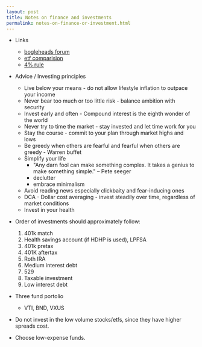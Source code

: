 ```yaml
---
layout: post
title: Notes on finance and investments
permalink: notes-on-finance-or-investment.html
---
```


* Links
	* [bogleheads forum](https://www.bogleheads.org/wiki/Bogleheads%C2%AE_investment_philosophy)
	* [etf comparision](https://stockanalysis.com/etf/compare/qqq-vs-vgt-vs-tqqq-vs-voo-vs-upro/)
	* [4% rule](https://www.mrmoneymustache.com/2012/05/29/how-much-do-i-need-for-retirement/)


* Advice / Investing principles 
	* Live below your means - do not allow lifestyle inflation to outpace your income
	* Never bear too much or too little risk - balance ambition with security
	* Invest early and often - Compound interest is the eighth wonder of the world
	* Never try to time the market - stay invested and let time work for you
	* Stay the course - commit to your plan through market highs and lows
	* Be greedy when others are fearful and fearful when others are greedy - Warren buffet
	* Simplify your life
		- "Any darn fool can make something complex. It takes a genius to make something simple." – Pete seeger
		- declutter
		- embrace minimalism
	* Avoid reading news especially clickbaity and fear-inducing ones
	* DCA - Dollar cost averaging - invest steadily over time, regardless of market conditions 
	* Invest in your health

* Order of investments should approximately follow: 
	1. 401k match
	1. Health savings account (if HDHP is used), LPFSA
	1. 401k pretax
	1. 401K aftertax
	1. Roth IRA
	1. Medium interest debt
	1. 529 
	1. Taxable investment
	1. Low interest debt

* Three fund portolio
	* VTI, BND, VXUS

* Do not invest in the low volume stocks/etfs, since they have higher spreads cost.

* Choose low-expense funds.